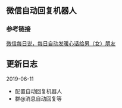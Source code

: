 ## 微信自动回复机器人

### 参考链接
[微信每日说，每日自动发暖心话给男（女）朋友](https://github.com/gengchen528/wechatBot)

## 更新日志

2019-06-11

* 配置自动回复机器人
* 群@消息自动回复等

